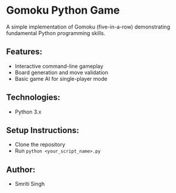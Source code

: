 # Gomoku Python Game

A simple implementation of Gomoku (five-in-a-row) demonstrating fundamental Python programming skills.

## Features:
- Interactive command-line gameplay
- Board generation and move validation
- Basic game AI for single-player mode

## Technologies:
- Python 3.x

## Setup Instructions:
- Clone the repository
- Run `python <your_script_name>.py`

## Author:
- Smriti Singh


